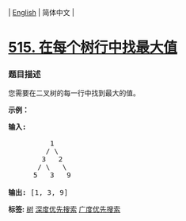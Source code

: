 | [English](README_EN.md) | 简体中文 |

# [515. 在每个树行中找最大值](https://leetcode-cn.com/problems/find-largest-value-in-each-tree-row)
 ### 题目描述
<p>您需要在二叉树的每一行中找到最大的值。</p>

<p><strong>示例：</strong></p>

<pre>
<strong>输入:</strong> 

          1
         / \
        3   2
       / \   \  
      5   3   9 

<strong>输出:</strong> [1, 3, 9]
</pre>

**标签:**  [树](https://leetcode-cn.com/tag/tree) [深度优先搜索](https://leetcode-cn.com/tag/depth-first-search) [广度优先搜索](https://leetcode-cn.com/tag/breadth-first-search) 